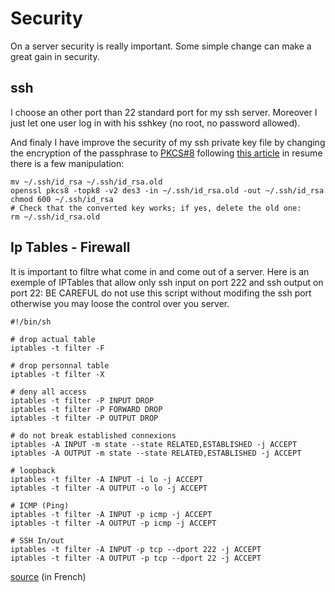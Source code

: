 # Security

On a server security is really important.
Some simple change can make a great gain in security.


## ssh

I choose an other port than 22 standard port for my ssh server.
Moreover I just let one user log in with his sshkey (no root, no password
allowed).

And finaly I have improve the security of my ssh private key file by changing
the encryption of the passphrase to
[PKCS#8](http://en.wikipedia.org/wiki/PKCS#8) following [this
article](http://martin.kleppmann.com/2013/05/24/improving-security-of-ssh-private-keys.html)
in resume there is a few manipulation:

    mv ~/.ssh/id_rsa ~/.ssh/id_rsa.old
    openssl pkcs8 -topk8 -v2 des3 -in ~/.ssh/id_rsa.old -out ~/.ssh/id_rsa
    chmod 600 ~/.ssh/id_rsa
    # Check that the converted key works; if yes, delete the old one:
    rm ~/.ssh/id_rsa.old

## Ip Tables - Firewall

It is important to filtre what come in and come out of a server.
Here is an exemple of IPTables that allow only ssh input on port 222 and ssh
output on port 22:
BE CAREFUL do not use this script without modifing the ssh port otherwise you
may loose the control over you server.

    #!/bin/sh

    # drop actual table
    iptables -t filter -F

    # drop personnal table
    iptables -t filter -X

    # deny all access
    iptables -t filter -P INPUT DROP
    iptables -t filter -P FORWARD DROP
    iptables -t filter -P OUTPUT DROP

    # do not break established connexions
    iptables -A INPUT -m state --state RELATED,ESTABLISHED -j ACCEPT
    iptables -A OUTPUT -m state --state RELATED,ESTABLISHED -j ACCEPT

    # loopback
    iptables -t filter -A INPUT -i lo -j ACCEPT
    iptables -t filter -A OUTPUT -o lo -j ACCEPT

    # ICMP (Ping)
    iptables -t filter -A INPUT -p icmp -j ACCEPT
    iptables -t filter -A OUTPUT -p icmp -j ACCEPT

    # SSH In/out
    iptables -t filter -A INPUT -p tcp --dport 222 -j ACCEPT
    iptables -t filter -A OUTPUT -p tcp --dport 22 -j ACCEPT


[source](http://www.alsacreations.com/tuto/lire/622-Securite-firewall-iptables.html)
(in French)

